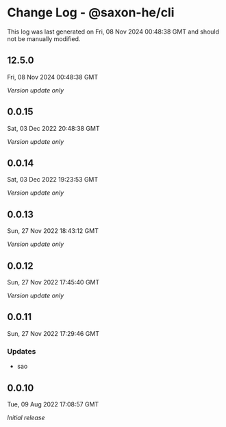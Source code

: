 # Change Log - @saxon-he/cli

This log was last generated on Fri, 08 Nov 2024 00:48:38 GMT and should not be manually modified.

## 12.5.0
Fri, 08 Nov 2024 00:48:38 GMT

_Version update only_

## 0.0.15
Sat, 03 Dec 2022 20:48:38 GMT

_Version update only_

## 0.0.14
Sat, 03 Dec 2022 19:23:53 GMT

_Version update only_

## 0.0.13
Sun, 27 Nov 2022 18:43:12 GMT

_Version update only_

## 0.0.12
Sun, 27 Nov 2022 17:45:40 GMT

_Version update only_

## 0.0.11
Sun, 27 Nov 2022 17:29:46 GMT

### Updates

- sao

## 0.0.10
Tue, 09 Aug 2022 17:08:57 GMT

_Initial release_

